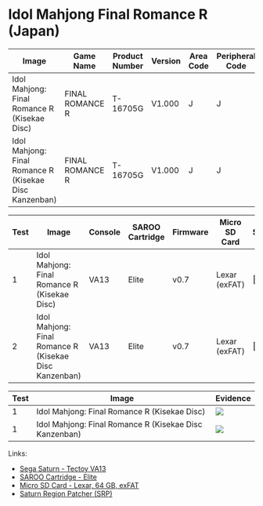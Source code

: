 # Idol Mahjong Final Romance R (Japan)

| Image                                                  | Game Name       | Product Number | Version | Area Code | Peripheral Code |
| ------------------------------------------------------ | --------------- | -------------- | ------- | --------- | --------------- |
| Idol Mahjong: Final Romance R (Kisekae Disc)           | FINAL ROMANCE R | T-16705G       | V1.000  | J         | J               |
| Idol Mahjong: Final Romance R (Kisekae Disc Kanzenban) | FINAL ROMANCE R | T-16705G       | V1.000  | J         | J               |

| Test | Image                                                  | Console | SAROO Cartridge | Firmware | Micro SD Card | Status | Time Played |
| ---- | ------------------------------------------------------ | ------- | --------------- | -------- | ------------- | ------ | ----------- |
| 1    | Idol Mahjong: Final Romance R (Kisekae Disc)           | VA13    | Elite           | v0.7     | Lexar (exFAT) | :100:  | 5 minutes   |
| 2    | Idol Mahjong: Final Romance R (Kisekae Disc Kanzenban) | VA13    | Elite           | v0.7     | Lexar (exFAT) | :100:  | 7 minutes   |

| Test | Image                                                  | Evidence                                                                                         |
| ---- | ------------------------------------------------------ | ------------------------------------------------------------------------------------------------ |
| 1    | Idol Mahjong: Final Romance R (Kisekae Disc)           | [![](https://img.youtube.com/vi/MBww0tGfB_E/0.jpg)](https://www.youtube.com/watch?v=MBww0tGfB_E) |
| 1    | Idol Mahjong: Final Romance R (Kisekae Disc Kanzenban) | [![](https://img.youtube.com/vi/2uh7xFnnGdA/0.jpg)](https://www.youtube.com/watch?v=2uh7xFnnGdA) |

Links:

- [Sega Saturn - Tectoy VA13](../../../../Info/Consoles/VA13/README.md)
- [SAROO Cartridge - Elite](../../../../Info/Cartridges/GuangzhouSanStarOnlineShop/1.6/README.md)
- [Micro SD Card - Lexar, 64 GB, exFAT](../../../../Info/SdCards/Lexar/64GB/exfat/README.md)
- [Saturn Region Patcher (SRP)](https://segaxtreme.net/resources/saturn-region-patcher.81/download)
